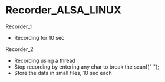 # Recorder_ALSA_LINUX

Recorder_1  
  + Recording for 10 sec <br />

Recorder_2  
  + Recording using a thread <br />
  + Stop recording by entering any char to break the scanf(" "); <br />
  + Store the data in small files, 10 sec each
